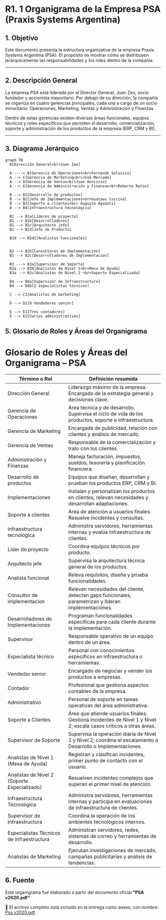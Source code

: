 # R1. 1 Organigrama de la Empresa PSA (Praxis Systems Argentina)

## 1. Objetivo

Este documento presenta la estructura organizativa de la empresa Praxis Systems Argentina (PSA). El propósito es mostrar cómo se distribuyen jerárquicamente las responsabilidades y los roles dentro de la compañía.

---

## 2. Descripción General

La empresa PSA está liderada por el Director General, Juan Zeo, socio fundador y accionista mayoritario. Por debajo de su dirección, la compañía se organiza en cuatro gerencias principales, cada una a cargo de un socio minoritario: Operaciones, Marketing, Ventas y Administración y Finanzas.

Dentro de estas gerencias existen diversas áreas funcionales, equipos técnicos y roles específicos que permiten el desarrollo, comercialización, soporte y administración de los productos de la empresa (ERP, CRM y BI).

---

## 3. Diagrama Jerárquico

```mermaid
graph TB
  A[Dirección General<br>Juan Zeo]

  A ----> B[Gerencia de Operaciones<br>Fernando Soluzzia]
  A --> C[Gerencia de Marketing<br>José Mercado]
  A --> D[Gerencia de Ventas<br>Juan Anvizzio]
  A --> E[Gerencia de Administración y Finanzas<br>Roberto Ratio]

  B --> B1[Desarrollo de productos]
  B --> B2[Jefe de Implementaciones<br>Guatavo Cuccina]
  B --> B3[Soporte a clientes<br> Augusto Aguanti]
  B --> B4[Infraestructura tecnológica]

  B1 --> B1a[Líderes de proyecto]
  B1 --> B1b[Desarrolladores]
  B1 --> B1c[Arquitecto jefe]
  B1 --> B1d[Jefe de Producto]

  B1d --> B1d1[Analistas Funcionales]


  B2 --> B2b[Consultores de Implementacion]
  B2 --> B2c[Desarrolladores de Implementacion]

  B3 ---> B3a[Supervisor de Soporte]
  B3a --> B3b[Analistas de Nivel 1<br>Mesa de Ayuda]
  B3a --> B3c[Analistas de Nivel 2 <br>Soporte Especializado]

  B4 --> B4a[Supervisor de Infraestructura]
  B4 --> B4b[2 especialistas técnicos]

  C --> C1[Analistas de marketing]

  D --> D1[8 Vendedores senior]

  E --> E1[Tres contadores]
  E --> E2[Varios administrativos]
```

## 5. Glosario de Roles y Áreas del Organigrama

# Glosario de Roles y Áreas del Organigrama – PSA

| Término o Rol                                | Definición resumida                                                                                               |
| -------------------------------------------- | ----------------------------------------------------------------------------------------------------------------- |
| Dirección General                            | Liderazgo máximo de la empresa. Encargado de la estrategia general y decisiones clave.                            |
| Gerencia de Operaciones                      | Área técnica y de desarrollo. Supervisa el ciclo de vida de los productos, soporte e infraestructura.             |
| Gerencia de Marketing                        | Encargada de publicidad, relación con clientes y análisis de mercado.                                             |
| Gerencia de Ventas                           | Responsable de la comercialización y trato con los clientes.                                                      |
| Administración y Finanzas                    | Maneja facturación, impuestos, sueldos, tesorería y planificación financiera.                                     |
| Desarrollo de productos                      | Equipos que diseñan, desarrollan y prueban los productos ERP, CRM y BI.                                           |
| Implementaciones                             | Instalan y personalizan los productos en clientes, relevan necesidades y desarrollan adaptaciones.                |
| Soporte a clientes                           | Área de atención a usuarios finales. Resuelve incidentes y consultas.                                             |
| Infraestructura tecnológica                  | Administra servidores, herramientas internas y evalúa infraestructura de clientes.                                |
| Líder de proyecto                            | Coordina equipos técnicos por producto.                                                                           |
| Arquitecto jefe                              | Supervisa la arquitectura técnica general de los productos.                                                       |
| Analista funcional                           | Releva requisitos, diseña y prueba funcionalidades.                                                               |
| Consultor de implementacion                  | Relevan necesidades del cliente, detectan gaps funcionales, parametrizan y lideran implementaciones.              |
| Desarrolladores de Implementaciones          | Programan funcionalidades específicas para cada cliente durante la implementación.                                |
| Supervisor                                   | Responsable operativo de un equipo dentro de un área.                                                             |
| Especialista técnico                         | Personal con conocimientos específicos en infraestructura o herramientas.                                         |
| Vendedor senior                              | Encargado de negociar y vender los productos a empresas.                                                          |
| Contador                                     | Profesional que gestiona aspectos contables de la empresa.                                                        |
| Administrativo                               | Personal de soporte en tareas operativas del área administrativa.                                                 |
| Soporte a Clientes                           | Área que atiende usuarios finales. Gestiona incidentes de Nivel 1 y Nivel 2; escala casos críticos a otras áreas. |
| Supervisor de Soporte                        | Supervisa la operación diaria de Nivel 1 y Nivel 2; coordina el escalamiento a Desarrollo o Implementaciones.     |
| Analistas de Nivel 1 (Mesa de Ayuda)         | Registran y clasifican incidentes, primer punto de contacto con el usuario.                                       |
| Analistas de Nivel 2 (Soporte Especializado) | Resuelven incidentes complejos que superan el primer nivel de atención.                                           |
| Infraestructura Tecnológica                  | Administra servidores, herramientas internas y participa en evaluaciones de infraestructura de clientes.          |
| Supervisor de Infraestructura                | Coordina la operación de los ambientes tecnológicos internos.                                                     |
| Especialistas Técnicos de Infraestructura    | Administran servidores, redes, sistemas de correo y herramientas de desarrollo.                                   |
| Analistas de Marketing                       | Ejecutan investigaciones de mercado, campañas publicitarias y análisis de tendencias.                             |

## 6. Fuente

Este organigrama fue elaborado a partir del documento oficial **"PSA v2020.pdf"**

📎 El archivo completo está incluido en la entrega como anexo, con nombre: [Psa v2020.pdf](https://drive.google.com/drive/folders/0B-OprvtGicVBYmpGUi1OMGsxLUU?resourcekey=0-9XgFyQ4ip67BE8zXErZ4Xg) .

